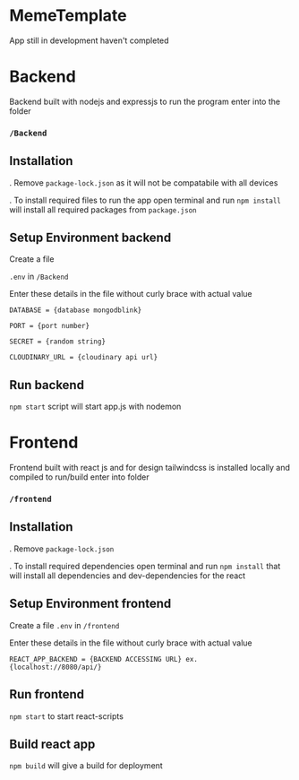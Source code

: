 # MemeTemplate
App still in development haven't completed
# Backend
 Backend built with nodejs and expressjs to run the program enter into the folder 
 ### `/Backend`
 ## Installation
  . Remove  `package-lock.json` as it will not be compatabile with all devices
  
  . To install required files to run the app open terminal and run  `npm install` will install all required packages from `package.json`
  
  ## Setup Environment backend
  Create a file
  
  `.env` in `/Backend`
  
  Enter these details in the file without curly brace with actual value
  
  `DATABASE = {database mongodblink} `
  
  `PORT = {port number}`
  
  `SECRET = {random string}`
  
  `CLOUDINARY_URL = {cloudinary api url}`
  
  ## Run backend
  
  `npm start` script will start app.js with nodemon 
  
# Frontend
Frontend built with react js and for design tailwindcss is installed locally and compiled to run/build enter into folder
### `/frontend`

## Installation
. Remove `package-lock.json` 

. To install required dependencies open terminal and run `npm install` that will install all dependencies and dev-dependencies for the react

## Setup Environment frontend

Create a file 
`.env` in `/frontend `

 Enter these details in the file without curly brace with actual value

`REACT_APP_BACKEND = {BACKEND ACCESSING URL} ex. {localhost://8080/api/}`
## Run frontend

`npm start` to start react-scripts 

## Build react app 

`npm build` will give a build for deployment

  
  
  
  
  
